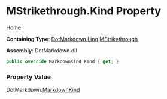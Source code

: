 # MStrikethrough\.Kind Property

[Home](../../../../README.md)

**Containing Type**: [DotMarkdown.Linq](../../README.md)\.[MStrikethrough](../README.md)

**Assembly**: DotMarkdown\.dll

```csharp
public override MarkdownKind Kind { get; }
```

### Property Value

DotMarkdown\.[MarkdownKind](../../../MarkdownKind/README.md)

